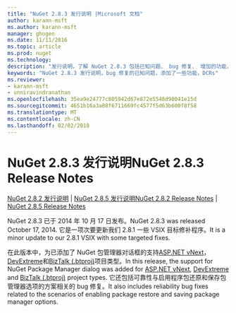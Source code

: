 ```yaml
---
title: "NuGet 2.8.3 发行说明 |Microsoft 文档"
author: karann-msft
ms.author: karann-msft
manager: ghogen
ms.date: 11/11/2016
ms.topic: article
ms.prod: nuget
ms.technology: 
description: "发行说明，了解 NuGet 2.8.3 包括已知问题、 bug 修复、 增加的功能，以及 DCRs。"
keywords: "NuGet 2.8.3 发行说明，bug 修复的已知问题，添加了一些功能，DCRs"
ms.reviewer:
- karann-msft
- unniravindranathan
ms.openlocfilehash: 35ea9e24777c805942d67e872e5548d90041e15d
ms.sourcegitcommit: 4651b16a3a08f6711669fc4577f5d63b600f8f58
ms.translationtype: MT
ms.contentlocale: zh-CN
ms.lasthandoff: 02/02/2018
---
```

# <a name="nuget-283-release-notes"></a><span data-ttu-id="a2aef-104">NuGet 2.8.3 发行说明</span><span class="sxs-lookup"><span data-stu-id="a2aef-104">NuGet 2.8.3 Release Notes</span></span>

<span data-ttu-id="a2aef-105">[NuGet 2.8.2 发行说明](../release-notes/nuget-2.8.2.md) | [NuGet 2.8.5 发行说明](../release-notes/nuget-2.8.5.md)</span><span class="sxs-lookup"><span data-stu-id="a2aef-105">[NuGet 2.8.2 Release Notes](../release-notes/nuget-2.8.2.md) | [NuGet 2.8.5 Release Notes](../release-notes/nuget-2.8.5.md)</span></span>

<span data-ttu-id="a2aef-106">NuGet 2.8.3 已于 2014 年 10 月 17 日发布。</span><span class="sxs-lookup"><span data-stu-id="a2aef-106">NuGet 2.8.3 was released October 17, 2014.</span></span> <span data-ttu-id="a2aef-107">它是一项次要更新我们 2.8.1 一些 VSIX 目标修补程序。</span><span class="sxs-lookup"><span data-stu-id="a2aef-107">It is a minor update to our 2.8.1 VSIX with some targeted fixes.</span></span>

<span data-ttu-id="a2aef-108">在此版本中，为已添加了 NuGet 包管理器对话框的支持[ASP.NET vNext](http://www.asp.net/vnext)， [DevExtreme](http://js.devexpress.com/)和[BizTalk (.btproj)](/biztalk/core/developing-biztalk-server-applications)项目类型。</span><span class="sxs-lookup"><span data-stu-id="a2aef-108">In this release, the support for NuGet Package Manager dialog was added for [ASP.NET vNext](http://www.asp.net/vnext), [DevExtreme](http://js.devexpress.com/) and [BizTalk (.btproj)](/biztalk/core/developing-biztalk-server-applications) project types.</span></span> <span data-ttu-id="a2aef-109">它还包括可靠性与启用程序包还原和保存包管理器选项的方案相关的 bug 修复。</span><span class="sxs-lookup"><span data-stu-id="a2aef-109">It also includes reliability bug fixes related to the scenarios of enabling package restore and saving package manager options.</span></span>
